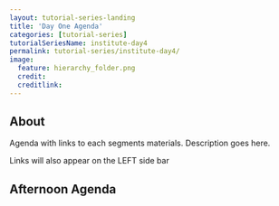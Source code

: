 ```yaml
---
layout: tutorial-series-landing
title: 'Day One Agenda'
categories: [tutorial-series]
tutorialSeriesName: institute-day4
permalink: tutorial-series/institute-day4/
image:
  feature: hierarchy_folder.png
  credit: 
  creditlink: 
---
```

## About

Agenda with links to each segments materials.
Description goes here.

Links will also appear on the LEFT side bar

## Afternoon Agenda
